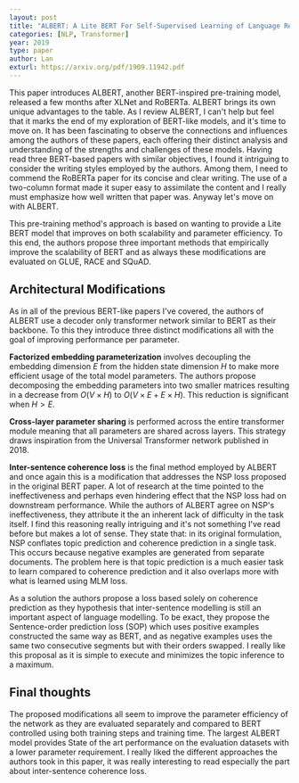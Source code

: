 ```yaml
---
layout: post
title: "ALBERT: A Lite BERT For Self-Supervised Learning of Language Representations"
categories: [NLP, Transformer]
year: 2019
type: paper
author: Lan
exturl: https://arxiv.org/pdf/1909.11942.pdf
---
```


This paper introduces ALBERT, another BERT-inspired pre-training model, released a few months after XLNet and RoBERTa. ALBERT brings its own unique advantages to the table. As I review ALBERT, I can't help but feel that it marks the end of my exploration of BERT-like models, and it's time to move on. It has been fascinating to observe the connections and influences among the authors of these papers, each offering their distinct analysis and understanding of the strengths and challenges of these models. Having read three BERT-based papers with similar objectives, I found it intriguing to consider the writing styles employed by the authors. Among them, I need to commend the RoBERTa paper for its concise and clear writing. The use of a two-column format made it super easy to assimilate the content and I really must emphasize how well written that paper was. Anyway let's move on with ALBERT.

This pre-training method's approach is based on wanting to provide a Lite BERT model that improves on both scalability and parameter efficiency. To this end, the authors propose three important methods that empirically improve the scalability of BERT and as always these modifications are evaluated on GLUE, RACE and SQuAD.

## Architectural Modifications
As in all of the previous BERT-like papers I've covered, the authors of ALBERT use a decoder only transformer network similar to BERT as their backbone. To this they introduce three distinct modifications all with the goal of improving performance per parameter. 

**Factorized embedding parameterization** involves decoupling the embedding dimension $E$ from the hidden state dimension $H$ to make more efficient usage of the total model parameters. The authors propose decomposing the embedding parameters into two smaller matrices resulting in a decrease from $O(V \times H)$ to $O(V \times E + E \times H)$. This reduction is significant when $H > E$. 

**Cross-layer parameter sharing** is performed across the entire transformer module meaning that all parameters are shared across layers. This strategy draws inspiration from the Universal Transformer network published in 2018. 

**Inter-sentence coherence loss** is the final method employed by ALBERT and once again this is a modification that addresses the NSP loss proposed in the original BERT paper. A lot of research at the time pointed to the ineffectiveness and perhaps even hindering effect that the NSP loss had on downstream performance. While the authors of ALBERT agree on NSP's ineffectiveness, they attribute it the an inherent lack of difficulty in the task itself. I find this reasoning really intriguing and it's not something I've read before but makes a lot of sense. They state that: in its original formulation, NSP conflates topic prediction and coherence prediction in a single task. This occurs because negative examples are generated from separate documents. The problem here is that topic prediction is a much easier task to learn compared to coherence prediction and it also overlaps more with what is learned using MLM loss. 

As a solution the authors propose a loss based solely on coherence prediction as they hypothesis that inter-sentence modelling is still an important aspect of language modelling. To be exact, they propose the Sentence-order prediction loss (SOP) which uses positive examples constructed the same way as BERT, and as negative examples uses the same two consecutive segments but with their orders swapped. I really like this proposal as it is simple to execute and minimizes the topic inference to a maximum.

## Final thoughts
The proposed modifications all seem to improve the parameter efficiency of the network as they are evaluated separately and compared to BERT controlled using both training steps and training time. The largest ALBERT model provides State of the art performance on the evaluation datasets with a lower parameter requirement. I really liked the different approaches the authors took in this paper, it was really interesting to read especially the part about inter-sentence coherence loss. 


